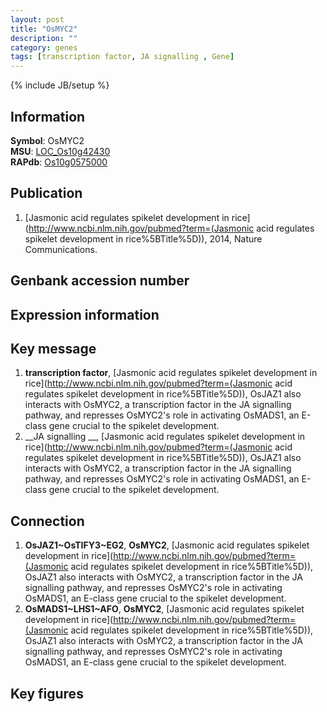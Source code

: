 ```yaml
---
layout: post
title: "OsMYC2"
description: ""
category: genes
tags: [transcription factor, JA signalling , Gene]
---
```

{% include JB/setup %}

## Information
__Symbol__: OsMYC2  
__MSU__: [LOC_Os10g42430](http://rice.plantbiology.msu.edu/cgi-bin/ORF_infopage.cgi?orf=LOC_Os10g42430)  
__RAPdb__: [Os10g0575000](http://rapdb.dna.affrc.go.jp/viewer/gbrowse_details/irgsp1?name=Os10g0575000)  

## Publication
1. [Jasmonic acid regulates spikelet development in rice](http://www.ncbi.nlm.nih.gov/pubmed?term=(Jasmonic acid regulates spikelet development in rice%5BTitle%5D)), 2014, Nature Communications.

## Genbank accession number

## Expression information

## Key message
1. __transcription factor__, [Jasmonic acid regulates spikelet development in rice](http://www.ncbi.nlm.nih.gov/pubmed?term=(Jasmonic acid regulates spikelet development in rice%5BTitle%5D)), OsJAZ1 also interacts with OsMYC2, a transcription factor in the JA signalling pathway, and represses OsMYC2's role in activating OsMADS1, an E-class gene crucial to the spikelet development.
2. __JA signalling __, [Jasmonic acid regulates spikelet development in rice](http://www.ncbi.nlm.nih.gov/pubmed?term=(Jasmonic acid regulates spikelet development in rice%5BTitle%5D)), OsJAZ1 also interacts with OsMYC2, a transcription factor in the JA signalling pathway, and represses OsMYC2's role in activating OsMADS1, an E-class gene crucial to the spikelet development.

## Connection
1. __OsJAZ1~OsTIFY3~EG2__, __OsMYC2__, [Jasmonic acid regulates spikelet development in rice](http://www.ncbi.nlm.nih.gov/pubmed?term=(Jasmonic acid regulates spikelet development in rice%5BTitle%5D)), OsJAZ1 also interacts with OsMYC2, a transcription factor in the JA signalling pathway, and represses OsMYC2's role in activating OsMADS1, an E-class gene crucial to the spikelet development.
2. __OsMADS1~LHS1~AFO__, __OsMYC2__, [Jasmonic acid regulates spikelet development in rice](http://www.ncbi.nlm.nih.gov/pubmed?term=(Jasmonic acid regulates spikelet development in rice%5BTitle%5D)), OsJAZ1 also interacts with OsMYC2, a transcription factor in the JA signalling pathway, and represses OsMYC2's role in activating OsMADS1, an E-class gene crucial to the spikelet development.

## Key figures


